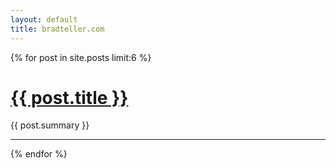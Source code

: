 ```yaml
---
layout: default
title: bradteller.com
---
```


{% for post in site.posts limit:6 %}
  <div class="post">
    <h1><a href="{{ BASE_PATH }}{{ post.url }}" class="plain">{{ post.title }}</a></h1>
    {{ post.summary }}
  </div>
  <hr />
{% endfor %}
